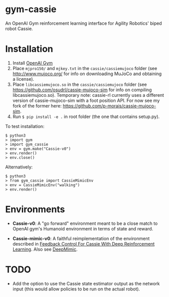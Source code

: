 # gym-cassie
An OpenAI Gym reinforcement learning interface for Agility Robotics' biped robot Cassie.

# Installation
1. Install [OpenAI Gym](https://github.com/openai/gym)
2.  Place ```mjpro150/``` and ```mjkey.txt``` in the ```cassie/cassiemujoco``` folder (see http://www.mujoco.org/ for info on downloading MuJoCo and obtaining a license). 
3.  Place ```libcassiemujoco.so``` in the ```cassie/cassiemujoco``` folder (see https://github.com/osudrl/cassie-mujoco-sim for info on compiling libcassiemujoco.so). Temporary note: cassie-rl currently uses a different version of cassie-mujoco-sim with a foot position API. For now see my fork of the former here: https://github.com/p-morais/cassie-mujoco-sim.
4.  Run ```$ pip install -e .``` in root folder (the one that contains setup.py). 

To test installation:
```
$ python3
> import gym
> import gym_cassie
> env = gym.make("Cassie-v0")
> env.render()
> env.close()
```
Alternatively:
```
$ python3
> from gym_cassie import CassieMimicEnv
> env = CassieMimicEnv("walking")
> env.render()
```

# Environments
* **Cassie-v0**: A "go forward" environment meant to be a close match to OpenAI gym's Humanoid environment in terms of state and reward.

* **Cassie-mimic-v0**: A faithful reimplementation of the environment described in [Feedback Control For Cassie With Deep Reinforcement Learning](https://arxiv.org/abs/1803.05580). Also see [DeepMimic](https://arxiv.org/abs/1804.02717).

# TODO
* Add the option to use the Cassie state estimator output as the network input (this would allow policies to be run on the actual robot).

